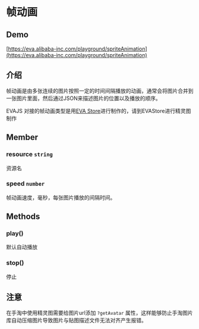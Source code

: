 # 帧动画

## Demo
[https://eva.alibaba-inc.com/playground/spriteAnimation](https://eva.alibaba-inc.com/playground/spriteAnimation)


## 介绍
帧动画是由多张连续的图片按照一定的时间间隔播放的动画，通常会将图片合并到一张图片里面，然后通过JSON来描述图片的位置以及播放的顺序。


EVAJS 对接的帧动画类型是用[EVA Store](https://eva.alibaba-inc.com/assets)进行制作的，请到EVAStore进行精灵图制作


## Member
### resource `string` 
资源名




### speed `number` 
帧动画速度，毫秒，每张图片播放的间隔时间。




## Methods
### play()
默认自动播放
### stop()
停止


## 注意
在手淘中使用精灵图需要给图片url添加 `?getAvatar` 属性，这样能够防止手淘图片库自动压缩图片导致图片与贴图描述文件无法对齐产生报错。

